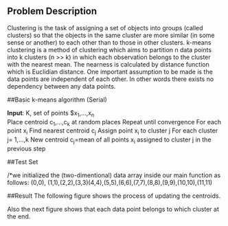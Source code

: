 ## Problem Description 

Clustering is the task of assigning a set of objects into groups (called clusters) so that the objects in the same cluster are more similar (in some sense or another) to each other than to those in other clusters. k-means clustering is a method of clustering which aims to partition n data points into k clusters (n >> k) in which each observation belongs to the cluster with the nearest mean.  The nearness is calculated by distance function which is Euclidian distance. One important assumption to be made is the data points are independent of each other. In other words there exists no dependency between any data points. 

##Basic  k-means algorithm (Serial)

**Input**: K, set of points $x<sub>1</sub>,…,x<sub>n</sub><br>
Place centroid c<sub>1</sub>,…,c<sub>k</sub> at random places 
Repeat until convergence 
	For each point x<sub>i</sub>
		Find nearest centroid c<sub>j</sub>
		Assign point x<sub>i</sub> to cluster j
	For each cluster j= 1,…,k
		New centroid c<sub>j</sub>=mean of all points x<sub>i</sub> assigned to cluster j in the previous step

##Test Set 

/*we initialized the (two-dimentional) data array inside our main function as follows:
(0,0), (1,1),(2,2),(3,3)(4,4),(5,5),(6,6),(7,7),(8,8),(9,9),(10,10),(11,11)


##Result
The following figure shows the process of updating the centroids.

Also the next figure shows that each data point belongs to which cluster at the end. 

